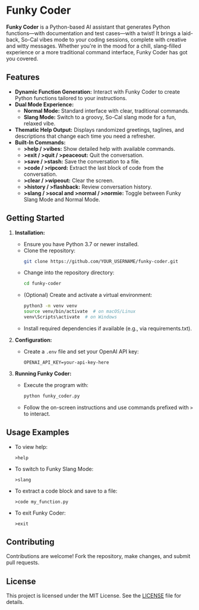 # Funky Coder

**Funky Coder** is a Python-based AI assistant that generates Python functions—with documentation and test cases—with a twist! It brings a laid-back, So-Cal vibes mode to your coding sessions, complete with creative and witty messages. Whether you're in the mood for a chill, slang-filled experience or a more traditional command interface, Funky Coder has got you covered.

## Features

- **Dynamic Function Generation:** Interact with Funky Coder to create Python functions tailored to your instructions.
- **Dual Mode Experience:**
  - **Normal Mode:** Standard interface with clear, traditional commands.
  - **Slang Mode:** Switch to a groovy, So-Cal slang mode for a fun, relaxed vibe.
- **Thematic Help Output:** Displays randomized greetings, taglines, and descriptions that change each time you need a refresher.
- **Built-In Commands:**
  - **>help / >vibes:** Show detailed help with available commands.
  - **>exit / >quit / >peaceout:** Quit the conversation.
  - **>save / >stash:** Save the conversation to a file.
  - **>code / >ripcord:** Extract the last block of code from the conversation.
  - **>clear / >wipeout:** Clear the screen.
  - **>history / >flashback:** Review conversation history.
  - **>slang / >socal and >normal / >normie:** Toggle between Funky Slang Mode and Normal Mode.

## Getting Started

1. **Installation:**
   - Ensure you have Python 3.7 or newer installed.
   - Clone the repository:
     ```bash
     git clone https://github.com/YOUR_USERNAME/funky-coder.git
     ```
   - Change into the repository directory:
     ```bash
     cd funky-coder
     ```
   - (Optional) Create and activate a virtual environment:
     ```bash
     python3 -m venv venv
     source venv/bin/activate  # on macOS/Linux
     venv\Scripts\activate  # on Windows
     ```
   - Install required dependencies if available (e.g., via requirements.txt).

2. **Configuration:**
   - Create a `.env` file and set your OpenAI API key:
     ```
     OPENAI_API_KEY=your-api-key-here
     ```

3. **Running Funky Coder:**
   - Execute the program with:
     ```bash
     python funky_coder.py
     ```
   - Follow the on-screen instructions and use commands prefixed with `>` to interact.

## Usage Examples

- To view help:
  ```
  >help
  ```
- To switch to Funky Slang Mode:
  ```
  >slang
  ```
- To extract a code block and save to a file:
  ```
  >code my_function.py
  ```
- To exit Funky Coder:
  ```
  >exit
  ```

## Contributing

Contributions are welcome! Fork the repository, make changes, and submit pull requests.

## License

This project is licensed under the MIT License. See the [LICENSE](LICENSE) file for details.
